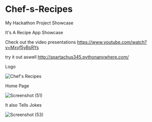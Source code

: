 # Chef-s-Recipes

My Hackathon Project Showcase

It's A Recipe App Showcase

Check out the video presentations
https://www.youtube.com/watch?v=Mxyf5yBsRYs

try it out aswell
http://spartachus345.pythonanywhere.com/

Logo


![Chef's Recipes](https://user-images.githubusercontent.com/106468069/230786427-a25119df-e3f1-4efb-ae51-7450ef684835.png)

Home Page


![Screenshot (51)](https://user-images.githubusercontent.com/106468069/230786450-1aceb912-f82e-47a5-8f81-67703a479f57.png)

It also Tells Jokes


![Screenshot (53)](https://user-images.githubusercontent.com/106468069/230786460-829bc7db-717a-49f8-aeb4-38d3219e1523.png)
